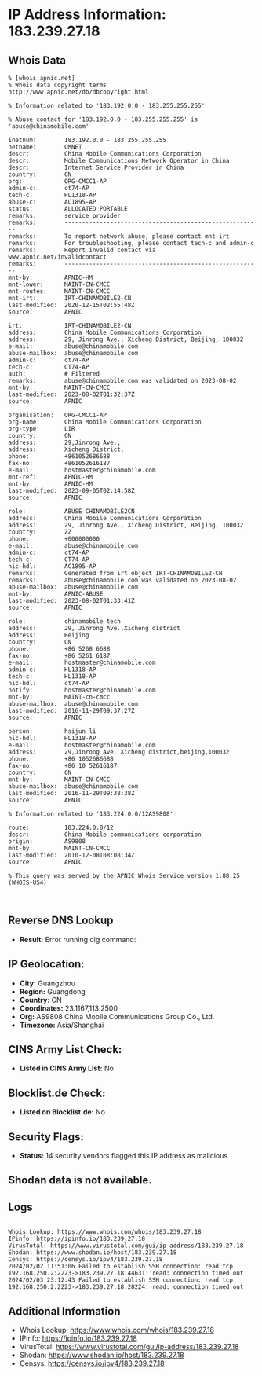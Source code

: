 # IP Address Information: 183.239.27.18

## Whois Data
```
% [whois.apnic.net]
% Whois data copyright terms    http://www.apnic.net/db/dbcopyright.html

% Information related to '183.192.0.0 - 183.255.255.255'

% Abuse contact for '183.192.0.0 - 183.255.255.255' is 'abuse@chinamobile.com'

inetnum:        183.192.0.0 - 183.255.255.255
netname:        CMNET
descr:          China Mobile Communications Corporation
descr:          Mobile Communications Network Operator in China
descr:          Internet Service Provider in China
country:        CN
org:            ORG-CMCC1-AP
admin-c:        ct74-AP
tech-c:         HL1318-AP
abuse-c:        AC1895-AP
status:         ALLOCATED PORTABLE
remarks:        service provider
remarks:        --------------------------------------------------------
remarks:        To report network abuse, please contact mnt-irt
remarks:        For troubleshooting, please contact tech-c and admin-c
remarks:        Report invalid contact via www.apnic.net/invalidcontact
remarks:        --------------------------------------------------------
mnt-by:         APNIC-HM
mnt-lower:      MAINT-CN-CMCC
mnt-routes:     MAINT-CN-CMCC
mnt-irt:        IRT-CHINAMOBILE2-CN
last-modified:  2020-12-15T02:55:48Z
source:         APNIC

irt:            IRT-CHINAMOBILE2-CN
address:        China Mobile Communications Corporation
address:        29, Jinrong Ave., Xicheng District, Beijing, 100032
e-mail:         abuse@chinamobile.com
abuse-mailbox:  abuse@chinamobile.com
admin-c:        ct74-AP
tech-c:         CT74-AP
auth:           # Filtered
remarks:        abuse@chinamobile.com was validated on 2023-08-02
mnt-by:         MAINT-CN-CMCC
last-modified:  2023-08-02T01:32:37Z
source:         APNIC

organisation:   ORG-CMCC1-AP
org-name:       China Mobile Communications Corporation
org-type:       LIR
country:        CN
address:        29,Jinrong Ave.,
address:        Xicheng District,
phone:          +861052686688
fax-no:         +861052616187
e-mail:         hostmaster@chinamobile.com
mnt-ref:        APNIC-HM
mnt-by:         APNIC-HM
last-modified:  2023-09-05T02:14:58Z
source:         APNIC

role:           ABUSE CHINAMOBILE2CN
address:        China Mobile Communications Corporation
address:        29, Jinrong Ave., Xicheng District, Beijing, 100032
country:        ZZ
phone:          +000000000
e-mail:         abuse@chinamobile.com
admin-c:        ct74-AP
tech-c:         CT74-AP
nic-hdl:        AC1895-AP
remarks:        Generated from irt object IRT-CHINAMOBILE2-CN
remarks:        abuse@chinamobile.com was validated on 2023-08-02
abuse-mailbox:  abuse@chinamobile.com
mnt-by:         APNIC-ABUSE
last-modified:  2023-08-02T01:33:41Z
source:         APNIC

role:           chinamobile tech
address:        29, Jinrong Ave.,Xicheng district
address:        Beijing
country:        CN
phone:          +86 5268 6688
fax-no:         +86 5261 6187
e-mail:         hostmaster@chinamobile.com
admin-c:        HL1318-AP
tech-c:         HL1318-AP
nic-hdl:        ct74-AP
notify:         hostmaster@chinamobile.com
mnt-by:         MAINT-cn-cmcc
abuse-mailbox:  abuse@chinamobile.com
last-modified:  2016-11-29T09:37:27Z
source:         APNIC

person:         haijun li
nic-hdl:        HL1318-AP
e-mail:         hostmaster@chinamobile.com
address:        29,Jinrong Ave, Xicheng district,beijing,100032
phone:          +86 1052686688
fax-no:         +86 10 52616187
country:        CN
mnt-by:         MAINT-CN-CMCC
abuse-mailbox:  abuse@chinamobile.com
last-modified:  2016-11-29T09:38:38Z
source:         APNIC

% Information related to '183.224.0.0/12AS9808'

route:          183.224.0.0/12
descr:          China Mobile communications corporation
origin:         AS9808
mnt-by:         MAINT-CN-CMCC
last-modified:  2010-12-08T08:08:34Z
source:         APNIC

% This query was served by the APNIC Whois Service version 1.88.25 (WHOIS-US4)



```
## Reverse DNS Lookup
- **Result:** Error running dig command: 

## IP Geolocation:
- **City:** Guangzhou
- **Region:** Guangdong
- **Country:** CN
- **Coordinates:** 23.1167,113.2500
- **Org:** AS9808 China Mobile Communications Group Co., Ltd.
- **Timezone:** Asia/Shanghai

## CINS Army List Check:
- **Listed in CINS Army List:** 
No

## Blocklist.de Check:
- **Listed on Blocklist.de:** 
No

## Security Flags:
- **Status:** 14 security vendors flagged this IP address as malicious

## Shodan data is not available.

## Logs
```

Whois Lookup: https://www.whois.com/whois/183.239.27.18
IPinfo: https://ipinfo.io/183.239.27.18
VirusTotal: https://www.virustotal.com/gui/ip-address/183.239.27.18
Shodan: https://www.shodan.io/host/183.239.27.18
Censys: https://censys.io/ipv4/183.239.27.18
2024/02/02 11:51:06 Failed to establish SSH connection: read tcp 192.168.250.2:2223->183.239.27.18:44631: read: connection timed out
2024/02/03 23:12:43 Failed to establish SSH connection: read tcp 192.168.250.2:2223->183.239.27.18:28224: read: connection timed out

```
## Additional Information
- Whois Lookup: https://www.whois.com/whois/183.239.27.18
- IPinfo: https://ipinfo.io/183.239.27.18
- VirusTotal: https://www.virustotal.com/gui/ip-address/183.239.27.18
- Shodan: https://www.shodan.io/host/183.239.27.18
- Censys: https://censys.io/ipv4/183.239.27.18


